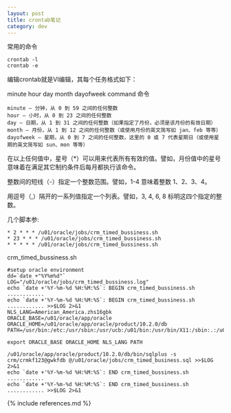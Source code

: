 ```yaml
---
layout: post
title: crontab笔记
category: dev
---
```


常用的命令

    crontab -l
    crontab -e
编辑crontab就是VI编辑，其每个任务格式如下：



minute hour day month dayofweek command  命令
 
    minute — 分钟，从 0 到 59 之间的任何整数
    hour — 小时，从 0 到 23 之间的任何整数
    day — 日期，从 1 到 31 之间的任何整数（如果指定了月份，必须是该月份的有效日期）
    month — 月份，从 1 到 12 之间的任何整数（或使用月份的英文简写如 jan、feb 等等）
    dayofweek — 星期，从 0 到 7 之间的任何整数，这里的 0 或 7 代表星期日（或使用星期的英文简写如 sun、mon 等等）
     
 
在以上任何值中，星号（*）可以用来代表所有有效的值。譬如，月份值中的星号意味着在满足其它制约条件后每月都执行该命令。

整数间的短线（-）指定一个整数范围。譬如，1-4 意味着整数 1、2、3、4。

用逗号（,）隔开的一系列值指定一个列表。譬如，3, 4, 6, 8 标明这四个指定的整数。
 
 
 
几个脚本参:
 
    * 2 * * * /u01/oracle/jobs/crm_timed_bussiness.sh
    * 23 * * * /u01/oracle/jobs/crm_timed_bussiness.sh
    * * * * * /u01/oracle/jobs/crm_timed_bussiness.sh
 
crm_timed_bussiness.sh
 
    #setup oracle environment
    dd=`date +"%Y%m%d"`
    LOG="/u01/oracle/jobs/crm_timed_bussiness.log"
    echo `date +'%Y-%m-%d %H:%M:%S`: BEGIN crm_timed_bussiness.sh ............
    echo `date +'%Y-%m-%d %H:%M:%S`: BEGIN crm_timed_bussiness.sh ............ >>$LOG 2>&1
    NLS_LANG=American_America.zhs16gbk
    ORACLE_BASE=/u01/oracle/app/oracle
    ORACLE_HOME=/u01/oracle/app/oracle/product/10.2.0/db
    PATH=/usr/bin:/etc:/usr/sbin:/usr/ucb:/u01/bin:/usr/bin/X11:/sbin:.:/u01/oracle/app/oracle/product/10.2.0/db/bin:/u01/oracle/app/oracle/product/10.2.0/db/OPatch
     
    export ORACLE_BASE ORACLE_HOME NLS_LANG PATH 
     
    /u01/oracle/app/oracle/product/10.2.0/db/bin/sqlplus -s crm/crmkf123@gwkfdb @/u01/oracle/jobs/crm_timed_business.sql >>$LOG 2>&1
    echo `date +'%Y-%m-%d %H:%M:%S`: END crm_timed_bussiness.sh ............
    echo `date +'%Y-%m-%d %H:%M:%S`: END crm_timed_bussiness.sh ............ >>$LOG 2>&1
     

 

{% include references.md %}